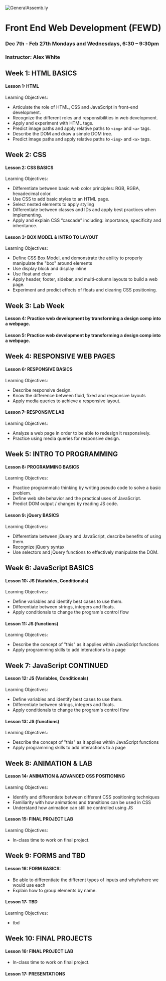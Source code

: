 ![GeneralAssemb.ly](https://github.com/generalassembly/ga-ruby-on-rails-for-devs/raw/master/images/ga.png "GeneralAssemb.ly")

# Front End Web Development (FEWD)
### Dec 7th - Feb 27th Mondays and Wednesdays, 6:30 – 9:30pm
### Instructor: Alex White

## Week 1: HTML BASICS
#### Lesson 1: HTML
Learning Objectives:
- Articulate the role of HTML, CSS and JavaScript in front-end development.
- Recognize the different roles and responsibilities in web development.
- Apply and experiment with HTML tags.
- Predict image paths and apply relative paths to `<img>` and `<a>` tags.
- Describe the DOM and draw a simple DOM tree.
- Predict image paths and apply relative paths to `<img>` and `<a>` tags.

## Week 2: CSS
#### Lesson 2: CSS BASICS
Learning Objectives:
- Differentiate between basic web color principles: RGB, RGBA, hexadecimal color.
- Use CSS to add basic styles to an HTML page.
- Select nested elements to apply styling
- Differentiate between classes and IDs and apply best practices when implementing.
- Apply and explain CSS “cascade” including: importance, specificity and inheritance.

#### Lesson 3: BOX MODEL & INTRO TO LAYOUT
Learning Objectives:
- Define CSS Box Model, and demonstrate the ability to properly manipulate the "box" around elements
- Use display block and display inline
- Use float and clear
- Apply header, footer, sidebar, and multi-column layouts to build a web page.
- Experiment and predict effects of floats and clearing CSS positioning.

## Week 3: Lab Week
#### Lesson 4: Practice web development by transforming a design comp into a webpage.
#### Lesson 5: Practice web development by transforming a design comp into a webpage.

## Week 4: RESPONSIVE WEB PAGES
#### Lesson 6: RESPONSIVE BASICS
Learning Objectives:
- Describe responsive design.
- Know the difference between fluid, fixed and responsive layouts
- Apply media queries to achieve a responsive layout.

#### Lesson 7: RESPONSIVE LAB
Learning Objectives:
- Analyze a web page in order to be able to redesign it responsively.
- Practice using media queries for responsive design.

## Week 5: INTRO TO PROGRAMMING
#### Lesson 8: PROGRAMMING BASICS
Learning Objectives:
- Practice programmatic thinking by writing pseudo code to solve a basic problem.
- Define web site behavior and the practical uses of JavaScript.
- Predict DOM output / changes by reading JS code.

#### Lesson 9: jQuery BASICS
Learning Objectives:
- Differentiate between jQuery and JavaScript, describe benefits of using them.
- Recognize jQuery syntax
- Use selectors and jQuery functions to effectively manipulate the DOM.


## Week 6: JavaScript BASICS
#### Lesson 10: JS (Variables, Conditionals)
Learning Objectives:
- Define variables and identify best cases to use them.
- Differentiate between strings, integers and floats.
- Apply conditionals to change the program's control flow

#### Lesson 11: JS (functions)
Learning Objectives:
- Describe the concept of "this" as it applies within JavaScript functions
- Apply programming skills to add interactions to a page


## Week 7: JavaScript CONTINUED
#### Lesson 12: JS (Variables, Conditionals)
Learning Objectives:
- Define variables and identify best cases to use them.
- Differentiate between strings, integers and floats.
- Apply conditionals to change the program's control flow

#### Lesson 13: JS (functions)
Learning Objectives:
- Describe the concept of "this" as it applies within JavaScript functions
- Apply programming skills to add interactions to a page


## Week 8: ANIMATION & LAB
#### Lesson 14: ANIMATION & ADVANCED CSS POSITIONING
Learning Objectives:
- Identify and differentiate between different CSS positioning techniques
- Familiarity with how animations and transitions can be used in CSS
- Understand how animation can still be controlled using JS

#### Lesson 15: FINAL PROJECT LAB
Learning Objectives:
- In-class time to work on final project.

## Week 9: FORMS and TBD
#### Lesson 16: FORM BASICS:
- Be able to differentiate the different types of inputs and why/where we would use each
- Explain how to group elements by name.

#### Lesson 17: TBD
Learning Objectives:
- tbd

## Week 10: FINAL PROJECTS
#### Lesson 16:  FINAL PROJECT LAB
- In-class time to work on final project.

#### Lesson 17: PRESENTATIONS
